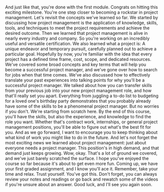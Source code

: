 And just like that, you're done with the first module. Congrats on hitting this
exciting milestone. You're one step closer to becoming a rockstar in project
management. Let's revisit the concepts we've learned so far. We started by
discussing how project management is the application of knowledge, skills,
tools, and techniques to meet the project requirements and achieve the desired
outcome. Then we learned that project management is alive in nearly every
industry and company. So you're working on an incredibly useful and versatile
certification. We also learned what a project is: A unique endeavor and
temporary pursuit, carefully planned out to achieve a particular goal. Hopefully
by now, you're familiar with the idea that every project has a defined time
frame, cost, scope, and dedicated resources. We've covered some broad concepts
and key terms that will help you become a successful project manager, and we've
gone over how to search for jobs when that time comes. We've also discussed how
to effectively translate your past experiences into talking points for why
you'll be a successful project manager. We talked about how you can transfer
skills from your previous job into your new project management role, and how
that'll really set you apart. Everything from juggling a to-do list to budgeting
for a loved one's birthday party demonstrates that you probably already have
some of the skills to be a phenomenal project manager. But no worries if you
don't. We're starting from scratch here. By the end of this course, you'll have
the skills, but also the experience, and knowledge to find the role you want.
Whether that's contract work, internships, or general project management
positions, you'll be able to figure out what's the best fit for you. And as we
go forward, I want to encourage you to keep thinking about what kind of work you
might like to do in the future. And let's not forget the most exciting news we
learned about project management: just about everyone needs a project manager.
This position's in high demand, and that demand just keeps growing. Wow, okay.
That's a lot of ground we covered, and we've just barely scratched the surface.
I hope you've enjoyed the course so far because it's about to get even more fun.
Coming up, we have your first graded assignment, and I know you'll ace it.
Remember, take your time and relax. Trust yourself. You've got this. Don't
forget, you can always review your notes and readings or go back and rewatch
some of the videos if you're unsure about an answer. Good luck, and I'll see you
again soon.
